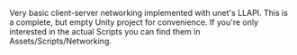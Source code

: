Very basic client-server networking implemented with unet's LLAPI. This is a complete, but empty Unity project for convenience.
If you're only interested in the actual Scripts you can find them in Assets/Scripts/Networking.
